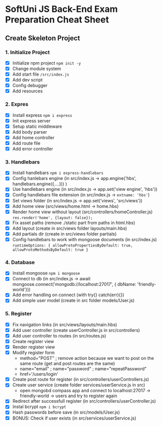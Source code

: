 # SoftUni JS Back-End Exam Preparation Cheat Sheet

## Create Skeleton Project

### 1. Initialize Project 
 - [x] Initialize npm project `npm init -y`
 - [x] Change module system
 - [x] Add start file `/src/index.js`  
 - [x] Add dev script
 - [x] Config debugger
 - [x] Add resources

### 2. Expres
 - [x] Install express `npm i express`
 - [x] Init express server
 - [x] Setup static middleware
 - [x] Add body parser
 - [x] Add home controller
 - [x] Add route file
 - [x] Add error controller

### 3. Handlebars
 - [x] Install handlebars `npm i express-handlebars`
 - [x] Config hanlebars engine (in src/index.js -> app.engine('hbs', handlebars.engine({....})) )
 - [x] Use handlebars engine (in src/index.js -> app.set('view engine', 'hbs'))
 - [x] Config handlebars file extension (in src/index.js -> ` extname: 'hbs' `)
 - [x] Set views folder (in src/index.js -> app.set('views', 'src/views'))
 - [x] Add home view (src/views/home.html -> home.hbs)
 - [x] Render home view without layout (src/controllers/homeController.js) `res.render('home', {layout: false});`
 - [x] Fix asset paths (remove ./static part from paths in html.hbs)
 - [x] Add layout (create in src/views folder layouts/main.hbs)
 - [x] Add partials dir (create in src/views folder partials)
 - [x] Config handlebars to work with mongoose documents (in src/index.js) `runtimeOptions: { allowProtoPropertiesByDefault: true, allowProtoMethodsByDefault: true }`

### 4. Database
 - [x] Install mongoose `npm i mongoose`
 - [x] Connect to db (in src/index.js -> await mongoose.connect('mongodb://localhost:27017', { dbName: 'friendly-world'}))
 - [x] Add error handling on connect (with try{} catch(err){})
 - [x] Add simple user model (create in src folder models/User.js)

### 5. Register
 - [x] Fix navigation links (in src/views/layouts/main.hbs)
 - [x] Add user controller (create userController.js in src/controllers)
 - [x] Add user controller to routes (in src/routes.js)
 - [x] Create register view
 - [x] Render register view
 - [x] Modify register form
    - method="POST" ; remove action because we want to post on the same route (get and post routes are the same)
    - name="email" ; name="password" ; name="repeatPassword" 
    - href='/users/login'
 - [x] Create post route for register (in src/controllers/userControllers.js)
 - [x] Create user service (create folder services/userService.js in src)
    - open mongobd compass app and connect to localhost:27017 -> friendly-world -> users and try to register again
 - [x] Redirect after successfull register (in src/controllers/userController.js)
 - [x] Instal bcrypt `npm i bcrypt`
 - [x] Hash passwords before save (in src/models/User.js)
 - [x] BONUS: Check if user exists (in src/services/userService.js)